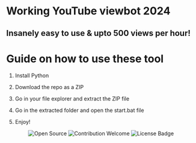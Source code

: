 # Working YouTube viewbot 2024  
   
## Insanely easy to use & upto 500 views per hour!    
  
# Guide on how to use these tool
 
1. Install Python  
   
2. Download the repo as a ZIP   
   
3. Go in your file explorer and extract the ZIP file   
 
4. Go in the extracted folder and open the start.bat file 
 
5. Enjoy!

<p align="center">
  <img src="https://badges.frapsoft.com/os/v1/open-source.svg?v=103" alt="Open Source"> 
  <img src="https://img.shields.io/badge/contributions-welcome-brightgreen.svg?style=flat" alt="Contribution Welcome">  
  <img src="https://img.shields.io/badge/License-GPLv3-blue.svg" alt="License Badge">   
</p> 